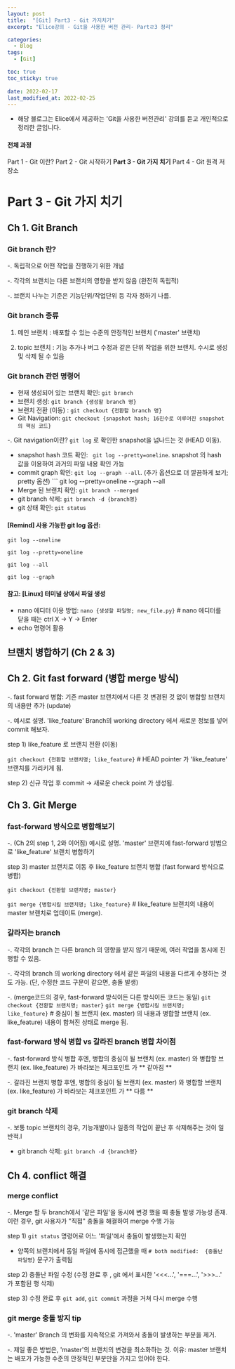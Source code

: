 ```yaml
---
layout: post
title:  "[Git] Part3 - Git 가지치기"
excerpt: "Elice강의 - Git을 사용한 버전 관리- Partㄹ3 정리"

categories:
  - Blog
tags:
  - [Git]

toc: true
toc_sticky: true
 
date: 2022-02-17
last_modified_at: 2022-02-25
---
```


* 해당 블로그는 Elice에서 제공하는 'Git을 사용한 버전관리' 강의를 듣고 개인적으로 정리한 글입니다.

#### 전체 과정
Part 1 - Git 이란?
Part 2 - Git 시작하기
**Part 3 - Git 가지 치기**
Part 4 - Git 원격 저장소  

# Part 3 - Git 가지 치기
## Ch 1. Git Branch
### Git branch 란? 
-. 독립적으로 어떤 작업을 진행하기 위한 개념

-. 각각의 브랜치는 다른 브랜치의 영향을 받지 않음 (완전히 독립적)

-. 브랜치 나누는 기준은 기능단위/작업단위 등 각자 정하기 나름.

### Git branch 종류
1) 메인 브랜치 : 배포할 수 있는 수준의 안정적인 브랜치 ('master' 브랜치)

2) topic 브랜치 : 기능 추가나 버그 수정과 같은 단위 작업을 위한 브랜치. 수시로 생성 및 삭제 될 수 있음

### Git branch 관련 명령어 
* 현재 생성되어 있는 브랜치 확인: ```git branch```
* 브랜치 생성: ```git branch {생성할 branch 명}```
* 브랜치 전환 (이동)  : ```git checkout {전환할 branch 명}```
* Git Navigation: ```git checkout {snapshot hash; 16진수로 이루어진 snapshot의 핵심 코드}``` 

-. Git navigation이란? ```git log``` 로 확인한 snapshot을 넘나드는 것 (HEAD 이동).

* snapshot hash 코드 확인: ``` git log --pretty=oneline```. snapshot 의 hash 값을 이용하여 과거의 파일 내용 확인 가능
* commit graph 확인: ``` git log --graph --all ```.  (추가 옵션으로 더 깔끔하게 보기; pretty 옵션) ``` git log --pretty=oneline --graph --all
* Merge 된 브랜치 확인: ``` git branch --merged ```
* git branch 삭제: ``` git branch -d {branch명} ```
* git 상태 확인: ``` git status ```

#### [Remind] 사용 가능한 git log 옵션: 

``` git log --oneline ``` 

``` git log --pretty=oneline ```

``` git log --all ```

``` git log --graph ```

#### 참고:  [Linux] 터미널 상에서 파일 생성
* nano 에디터 이용 방법: ``` nano {생성할 파일명; new_file.py} ``` # nano 에디터를 닫을 때는 ctrl X -> Y -> Enter
* echo 명령어 활용


## 브랜치 병합하기 (Ch 2 & 3)
## Ch 2. Git fast forward (병합 merge 방식)
-. fast forward 병합: 기존 master 브랜치에서 다른 것 변경된 것 없이 병합할 브랜치의 내용만 추가 (update)  

-. 예시로 설명. 'like_feature' Branch의 working directory 에서 새로운 정보를 넣어 commit  해보자.

step 1) like_feature 로 브랜치 전환 (이동)

``` git checkout {전환할 브랜치명; like_feature} ``` # HEAD pointer 가 'like_feature' 브랜치를 가리키게 됨.

step 2) 신규 작업 후 commit -> 새로운 check point 가 생성됨.


## Ch 3. Git Merge 
### fast-forward 방식으로 병합해보기
-. (Ch 2의 step 1, 2와 이어짐) 예시로 설명. 'master' 브랜치에 fast-forward 방법으로 'like_feature' 브랜치 병합하기 

step 3) master 브랜치로 이동 후 like_feature 브랜치 병합 (fast forward 방식으로 병합)

``` git checkout {전환할 브랜치명; master} ```

``` git merge {병합시킬 브랜치명; like_feature} ``` # like_feature 브랜치의 내용이 master 브랜치로 업데이트 (merge).  

### 갈라지는 branch
-. 각각의 branch 는 다른 branch 의 영향을 받지 않기 때문에, 여러 작업을 동시에 진행할 수 있음.

-. 각각의 branch 의 working directory 에서 같은 파일의 내용을 다르게 수정하는 것도 가능. (단, 수정한 코드 구문이 같으면, 충돌 발생)

-. (merge코드의 경우, fast-forward 방식이든 다른 방식이든 코드는 동일) ``` git checkout {전환할 브랜치명; master} ``` ``` git merge {병합시킬 브랜치명; like_feature} ``` # 중심이 될 브랜치 (ex. master) 의 내용과 병합할 브랜치 (ex. like_feature) 내용이 합쳐진 상태로 merge 됨.

### fast-forward 방식 병합 vs 갈라진 branch 병합 차이점
-. fast-forward 방식 병합 후엔, 병합의 중심이 될 브랜치 (ex. master) 와 병합할 브랜치 (ex. like_feature) 가 바라보는 체크포인트 가 ** 같아짐 **

-. 갈라진 브랜치 병합 후엔, 병합의 중심이 될 브랜치 (ex. master) 와 병합할 브랜치 (ex. like_feature) 가 바라보는 체크포인트 가 ** 다름 **

### git branch 삭제
-. 보통 topic 브랜치의 경우, 기능개발이나 일종의 작업이 끝난 후 삭제해주는 것이 일반적.l
* git branch 삭제: ``` git branch -d {branch명} ```

## Ch 4. conflict 해결
### merge conflict
-. Merge 할 두 branch에서 '같은 파일'을 동시에 변경 했을 때 충돌 발생 가능성 존재. 이런 경우, git 사용자가 "직접" 충돌을 해결하여 merge 수행 가능

step 1) ``` git status ``` 명령어로 어느 '파일'에서 충돌이 발생했는지 확인
* 양쪽의 브랜치에서 동일 파일에 동시에 접근했을 때 ``` # both modified:  {충돌난 파일명} ``` 문구가 출력됨

step 2) 충돌난 파일 수정 (수정 완료 후 , git 에서 표시한 '<<<...', '===...', '>>>...' 가 포함된 행 삭제)

step 3) 수정 완료 후 ``` git add ```, ``` git commit ``` 과정을 거쳐 다시 merge 수행

### git merge 충돌 방지 tip
-. 'master' Branch 의 변화를 지속적으로 가져와서 충돌이 발생하는 부분을 제거.

-. 제일 좋은 방법은, 'master'의 브랜치의 변경을 최소화하는 것. 이유: master 브랜치는 배포가 가능한 수준의 안정적인 부분만을 가지고 있어야 한다.
